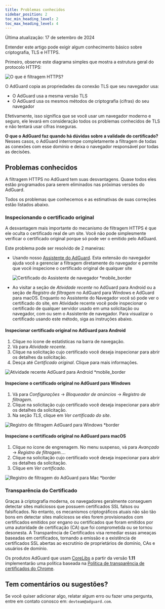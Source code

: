 ```yaml
---
title: Problemas conhecidos
sidebar_position: 2
toc_min_heading_level: 2
toc_max_heading_level: 4
---
```


Última atualização: 17 de setembro de 2024

Entender este artigo pode exigir algum conhecimento básico sobre criptografia, TLS e HTTPS.

Primeiro, observe este diagrama simples que mostra a estrutura geral do protocolo HTTPS:

![O que é filtragem HTTPS?](https://cdn.adtidy.org/public/Adguard/Blog/https/what_is_https_filtering.png)

O AdGuard copia as propriedades da conexão TLS que seu navegador usa:

- O AdGuard usa a mesma versão TLS
- O AdGuard usa os mesmos métodos de criptografia (cifras) do seu navegador

Efetivamente, isso significa que se você usar um navegador moderno e seguro, ele levará em consideração todos os problemas conhecidos de TLS e não tentará usar cifras inseguras.

**O que o AdGuard faz quando há dúvidas sobre a validade do certificado?** Nesses casos, o AdGuard interrompe completamente a filtragem de todas as conexões com esse domínio e deixa o navegador responsável por todas as decisões.

## Problemas conhecidos

A filtragem HTTPS no AdGuard tem suas desvantagens. Quase todos eles estão programados para serem eliminados nas próximas versões do AdGuard.

Todos os problemas que conhecemos e as estimativas de suas correções estão listados abaixo.

### Inspecionando o certificado original

A desvantagem mais importante do mecanismo de filtragem HTTPS é que ele oculta o certificado real de um site. Você não pode simplesmente verificar o certificado original porque só pode ver o emitido pelo AdGuard.

Este problema pode ser resolvido de 2 maneiras:

- Usando nosso [Assistente do AdGuard](https://adguard.com/adguard-assistant/overview.html). Esta extensão do navegador ajuda você a gerenciar a filtragem diretamente do navegador e permite que você inspecione o certificado original de qualquer site

  ![Certificado do Assistente de navegador *mobile_border](https://cdn.adtidy.org/content/kb/ad_blocker/general/cert-browser.png)

- Ao visitar a seção de *Atividade recente* no AdGuard para Android ou a seção de *Registro de filtragem* no AdGuard para Windows e AdGuard para macOS. Enquanto no Assistente do Navegador você só pode ver o certificado do site, em Atividade recente você pode inspecionar o certificado de qualquer servidor usado em uma solicitação ou navegador, com ou sem o Assistente de navegador. Para visualizar o certificado usando este método, siga as instruções abaixo.

#### Inspecionar certificado original no AdGuard para Android

1. Clique no ícone de estatísticas na barra de navegação.
2. Vá para *Atividade recente*.
3. Clique na solicitação cujo certificado você deseja inspecionar para abrir os detalhes da solicitação.
4. Desça até *Certificado original*. Clique para mais informações.

![Atividade recente AdGuard para Android *mobile_border](https://cdn.adtidy.org/content/kb/ad_blocker/general/cert-android.png)

#### Inspecione o certificado original no AdGuard para Windows

1. Vá para *Configurações* → *Bloqueador de anúncios* → *Registro de filtragem*.
2. Clique na solicitação cujo certificado você deseja inspecionar para abrir os detalhes da solicitação.
3. Na seção *TLS*, clique em *Ver certificado do site*.

![Registro de filtragem AdGuard para Windows *border](https://cdn.adtidy.org/content/kb/ad_blocker/general/cert-win.png)

#### Inspecione o certificado original no AdGuard para macOS

1. Clique no ícone de engrenagem. No menu suspenso, vá para *Avançado* → *Registro de filtragem...*.
2. Clique na solicitação cujo certificado você deseja inspecionar para abrir os detalhes da solicitação.
3. Clique em *Ver certificado*.

![Registro de filtragem do AdGuard para Mac *border](https://cdn.adtidy.org/content/kb/ad_blocker/general/cert-mac.png)

### Transparência do Certificado

Graças à criptografia moderna, os navegadores geralmente conseguem detectar sites maliciosos que possuem certificados SSL falsos ou falsificados. No entanto, os mecanismos criptográficos atuais não são tão bons em detectar sites maliciosos se eles forem provisionados com certificados emitidos por engano ou certificados que foram emitidos por uma autoridade de certificação (CA) que foi comprometida ou se tornou desonesta. A Transparência de Certificados visa remediar essas ameaças baseadas em certificados, tornando a emissão e a existência de certificados SSL abertas ao escrutínio de proprietários de domínio, CAs e usuários de domínio.

Os produtos AdGuard que usam [CoreLibs](https://github.com/AdguardTeam/CoreLibs/) a partir da versão **1.11** implementarão uma política baseada na [Política de transparência de certificados do Chrome](https://googlechrome.github.io/CertificateTransparency/ct_policy.html).

## Tem comentários ou sugestões?

Se você quiser adicionar algo, relatar algum erro ou fazer uma pergunta, entre em contato conosco em: `devteam@adguard.com`.
